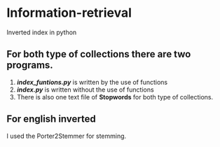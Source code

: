 # Information-retrieval
Inverted index in python

## For both type of collections there are two programs. 
1. ***index_funtions.py*** is written by the use of functions
2. ***index.py*** is written without the use of functions
3. There is also one text file of **Stopwords** for both type of collections. 

## For english inverted
 I used the Porter2Stemmer for stemming.
